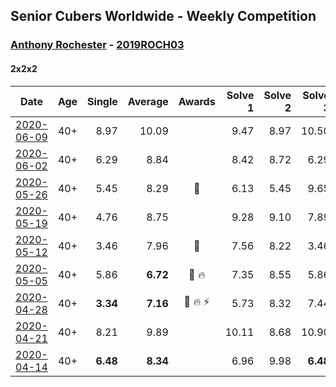 ## Senior Cubers Worldwide - Weekly Competition
### [Anthony Rochester](../anthony_rochester.md) - [2019ROCH03](https://www.worldcubeassociation.org/persons/2019ROCH03?event=222)

#### 2x2x2

| Date | Age | Single | Average | Awards | Solve 1 | Solve 2 | Solve 3 | Solve 4 | Solve 5 | Video |
| :--: | :--: | --: | --: | :--: | --: | --: | --: | --: | --: | :-- |
| [2020-06-09](../../results/222/2020-06-09.md) | 40+ | 8.97 | 10.09 |  | 9.47 | 8.97 | 10.50 | 10.29 | 11.48 | [Link](https://www.facebook.com/events/903549840109576/permalink/906926949771865/) |
| [2020-06-02](../../results/222/2020-06-02.md) | 40+ | 6.29 | 8.84 |  | 8.42 | 8.72 | 6.29 | 10.57 | 9.38 | [Link](https://www.facebook.com/events/3373950429496747/permalink/3374061342818989/) |
| [2020-05-26](../../results/222/2020-05-26.md) | 40+ | 5.45 | 8.29 | 🥈 | 6.13 | 5.45 | 9.65 | 9.08 | 15.34 | [Link](https://www.facebook.com/events/688407551989463/permalink/690197401810478/) |
| [2020-05-19](../../results/222/2020-05-19.md) | 40+ | 4.76 | 8.75 |  | 9.28 | 9.10 | 7.89 | 19.86 | 4.76 | [Link](https://www.facebook.com/events/1880761498725633/permalink/1884225021712614/) |
| [2020-05-12](../../results/222/2020-05-12.md) | 40+ | 3.46 | 7.96 | 🥈 | 7.56 | 8.22 | 3.46 | 8.42 | 8.12 | [Link](https://www.facebook.com/events/546188069600739/permalink/549151575971055/) |
| [2020-05-05](../../results/222/2020-05-05.md) | 40+ | 5.86 | **6.72** | 🥈 🔥 | 7.35 | 8.55 | 5.86 | 5.86 | 6.96 | [Link](https://www.facebook.com/events/3313106775587396/permalink/3313878432176897/) |
| [2020-04-28](../../results/222/2020-04-28.md) | 40+ | **3.34** | **7.16** | 🥉 🔥 ⚡ | 5.73 | 8.32 | 7.44 | **3.34** | 12.34 | [Link](https://www.facebook.com/events/535188653858103/permalink/535220337188268/) |
| [2020-04-21](../../results/222/2020-04-21.md) | 40+ | 8.21 | 9.89 |  | 10.11 | 8.68 | 10.90 | 11.95 | 8.21 | [Link](https://www.facebook.com/events/880278499062375/permalink/880868635670028/) |
| [2020-04-14](../../results/222/2020-04-14.md) | 40+ | **6.48** | **8.34** |  | 6.96 | 9.98 | **6.48** | DNF | 8.10 | [Link](https://www.facebook.com/events/982619255468618/permalink/982655132131697/) |


<!-- Global site tag (gtag.js) - Google Analytics -->
<script async src="https://www.googletagmanager.com/gtag/js?id=UA-86348435-3"></script>
<script>window.dataLayer = window.dataLayer || []; function gtag() {dataLayer.push(arguments);} gtag('js', new Date()); gtag('config', 'UA-86348435-3');</script>
